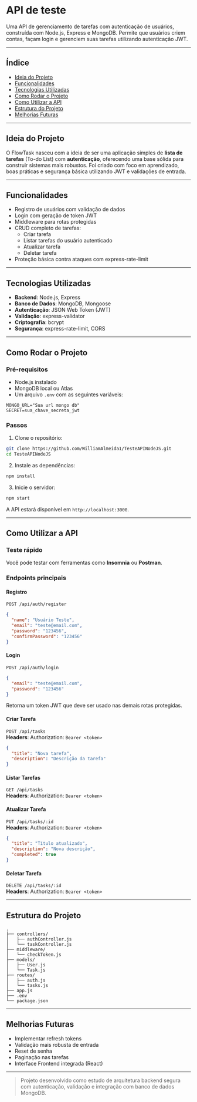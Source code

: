 # API de teste

Uma API de gerenciamento de tarefas com autenticação de usuários, construída com Node.js, Express e MongoDB. Permite que usuários criem contas, façam login e gerenciem suas tarefas utilizando autenticação JWT.

---

## Índice

- [Ideia do Projeto](#ideia-do-projeto)
- [Funcionalidades](#funcionalidades)
- [Tecnologias Utilizadas](#tecnologias-utilizadas)
- [Como Rodar o Projeto](#como-rodar-o-projeto)
- [Como Utilizar a API](#como-utilizar-a-api)
- [Estrutura do Projeto](#estrutura-do-projeto)
- [Melhorias Futuras](#melhorias-futuras)

---

## Ideia do Projeto

O FlowTask nasceu com a ideia de ser uma aplicação simples de **lista de tarefas** (To-do List) com **autenticação**, oferecendo uma base sólida para construir sistemas mais robustos. Foi criado com foco em aprendizado, boas práticas e segurança básica utilizando JWT e validações de entrada.

---

## Funcionalidades

- Registro de usuários com validação de dados
- Login com geração de token JWT
- Middleware para rotas protegidas
- CRUD completo de tarefas:
  - Criar tarefa
  - Listar tarefas do usuário autenticado
  - Atualizar tarefa
  - Deletar tarefa
- Proteção básica contra ataques com express-rate-limit

---

## Tecnologias Utilizadas

- **Backend**: Node.js, Express
- **Banco de Dados**: MongoDB, Mongoose
- **Autenticação**: JSON Web Token (JWT)
- **Validação**: express-validator
- **Criptografia**: bcrypt
- **Segurança**: express-rate-limit, CORS

---

## Como Rodar o Projeto

### Pré-requisitos

- Node.js instalado
- MongoDB local ou Atlas
- Um arquivo `.env` com as seguintes variáveis:

```env
MONGO_URL="Sua url mongo db"
SECRET=sua_chave_secreta_jwt
```

### Passos

1. Clone o repositório:

```bash
git clone https://github.com/WilliamAlmeida1/TesteAPINodeJS.git
cd TesteAPINodeJS
```

2. Instale as dependências:

```bash
npm install
```

3. Inicie o servidor:

```bash
npm start
```

A API estará disponível em `http://localhost:3000`.

---

## Como Utilizar a API

### Teste rápido

Você pode testar com ferramentas como **Insomnia** ou **Postman**.

### Endpoints principais

#### Registro

`POST /api/auth/register`

```json
{
  "name": "Usuário Teste",
  "email": "teste@email.com",
  "password": "123456",
  "confirmPassword": "123456"
}
```

#### Login

`POST /api/auth/login`

```json
{
  "email": "teste@email.com",
  "password": "123456"
}
```

Retorna um token JWT que deve ser usado nas demais rotas protegidas.

#### Criar Tarefa

`POST /api/tasks`  
**Headers**: Authorization: `Bearer <token>`

```json
{
  "title": "Nova tarefa",
  "description": "Descrição da tarefa"
}
```

#### Listar Tarefas

`GET /api/tasks`  
**Headers**: Authorization: `Bearer <token>`

#### Atualizar Tarefa

`PUT /api/tasks/:id`  
**Headers**: Authorization: `Bearer <token>`

```json
{
  "title": "Título atualizado",
  "description": "Nova descrição",
  "completed": true
}
```

#### Deletar Tarefa

`DELETE /api/tasks/:id`  
**Headers**: Authorization: `Bearer <token>`

---

## Estrutura do Projeto

```
.
├── controllers/
│   ├── authController.js
│   └── taskController.js
├── middleware/
│   └── checkToken.js
├── models/
│   ├── User.js
│   └── Task.js
├── routes/
│   ├── auth.js
│   └── tasks.js
├── app.js
├── .env
└── package.json
```

---

## Melhorias Futuras

- Implementar refresh tokens
- Validação mais robusta de entrada
- Reset de senha
- Paginação nas tarefas
- Interface Frontend integrada (React)

---

> Projeto desenvolvido como estudo de arquitetura backend segura com autenticação, validação e integração com banco de dados MongoDB.
